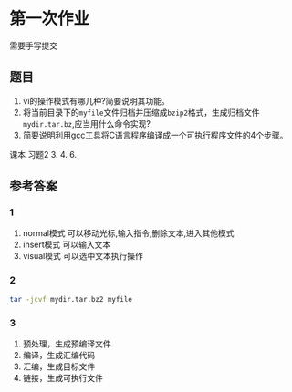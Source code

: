 # 第一次作业

需要手写提交

## 题目

1. vi的操作模式有哪几种?简要说明其功能。
2. 将当前目录下的`myfile`文件归档并压缩成`bzip2`格式，生成归档文件`mydir.tar.bz`,应当用什么命令实现?
3. 简要说明利用gcc工具将C语言程序编译成一个可执行程序文件的4个步骤。

课本 习题2 3. 4. 6.

## 参考答案

### 1

1. normal模式
    可以移动光标,输入指令,删除文本,进入其他模式
2. insert模式
    可以输入文本
3. visual模式
    可以选中文本执行操作

### 2

```bash
tar -jcvf mydir.tar.bz2 myfile
```

### 3

1. 预处理，生成预编译文件
2. 编译，生成汇编代码
3. 汇编，生成目标文件
4. 链接，生成可执行文件
